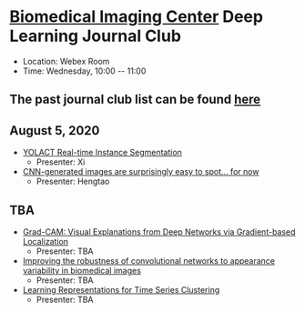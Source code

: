 
# [Biomedical Imaging Center](http://biotech.rpi.edu/centers/bic) Deep Learning Journal Club

* Location: Webex Room
* Time: Wednesday, 10:00 -- 11:00

## The past journal club list can be found [here](past_list.md)



## August 5, 2020
* [YOLACT Real-time Instance Segmentation](https://openaccess.thecvf.com/content_ICCV_2019/papers/Bolya_YOLACT_Real-Time_Instance_Segmentation_ICCV_2019_paper.pdf)
	* Presenter: Xi 
* [CNN-generated images are surprisingly easy to spot... for now](https://openaccess.thecvf.com/content_CVPR_2020/papers/Wang_CNN-Generated_Images_Are_Surprisingly_Easy_to_Spot..._for_Now_CVPR_2020_paper.pdf)
	* Presenter: Hengtao

## TBA
* [Grad-CAM: Visual Explanations from Deep Networks via Gradient-based Localization](http://openaccess.thecvf.com/content_ICCV_2017/papers/Selvaraju_Grad-CAM_Visual_Explanations_ICCV_2017_paper.pdf)
	* Presenter: TBA
* [Improving the robustness of convolutional networks to appearance variability in biomedical images](https://ieeexplore.ieee.org/document/8363636/)
	* Presenter: TBA
* [Learning Representations for Time Series Clustering](https://papers.nips.cc/paper/8634-learning-representations-for-time-series-clustering.pdf)
	* Presenter: TBA






